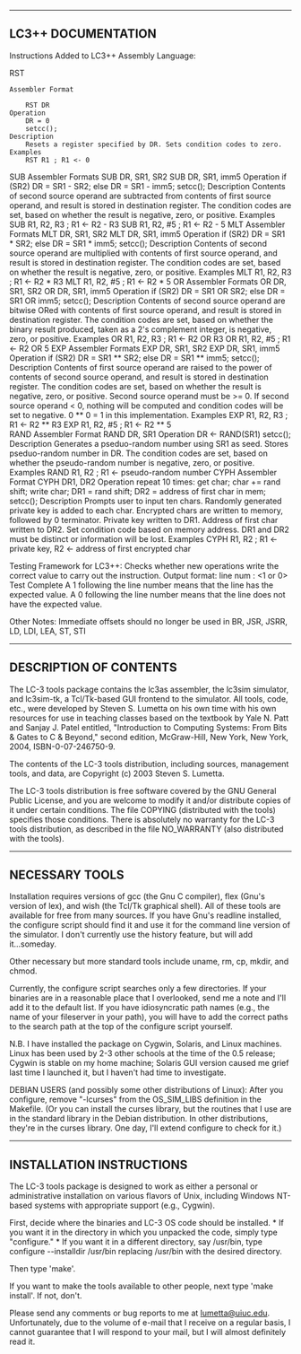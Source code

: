 -------------------------------
LC3++ DOCUMENTATION
-------------------------------


Instructions Added to LC3++ Assembly Language:

RST

    Assembler Format
    
        RST DR
    Operation
        DR = 0
        setcc();
    Description
        Resets a register specified by DR. Sets condition codes to zero.
    Examples
        RST R1 ; R1 <- 0
SUB
    Assembler Formats
        SUB DR, SR1, SR2
        SUB DR, SR1, imm5
    Operation
        if (SR2)
            DR = SR1 - SR2;
        else
            DR = SR1 - imm5;
        setcc();
    Description
        Contents of second source operand are subtracted from contents of first source operand, and result is stored in destination register.
        The condition codes are set, based on whether the result is negative, zero, or positive.
    Examples
        SUB R1, R2, R3 ; R1 <- R2 - R3
        SUB R1, R2, #5 ; R1 <- R2 - 5
MLT
    Assembler Formats
        MLT DR, SR1, SR2
        MLT DR, SR1, imm5
    Operation
        if (SR2)
            DR = SR1 * SR2;
        else
            DR = SR1 * imm5;
        setcc();
    Description
        Contents of second source operand are multiplied with contents of first source operand, and result is stored in destination register.
        The condition codes are set, based on whether the result is negative, zero, or positive.
    Examples
        MLT R1, R2, R3 ; R1 <- R2 * R3
        MLT R1, R2, #5 ; R1 <- R2 * 5
OR
    Assembler Formats
        OR DR, SR1, SR2
        OR DR, SR1, imm5
    Operation
        if (SR2)
            DR = SR1 OR SR2;
        else
            DR = SR1 OR imm5;
        setcc();
    Description
        Contents of second source operand are bitwise ORed with contents of first source operand, and result is stored in destination register.
        The condition codes are set, based on whether the binary result produced, taken as a 2's complement integer, is negative, zero, or positive.
    Examples
        OR R1, R2, R3 ; R1 <- R2 OR R3
        OR R1, R2, #5 ; R1 <- R2 OR 5
EXP
    Assembler Formats
        EXP DR, SR1, SR2
        EXP DR, SR1, imm5
    Operation
        if (SR2)
            DR = SR1 ** SR2;
        else
            DR = SR1 ** imm5;
        setcc();
    Description
        Contents of first source operand are raised to the power of contents of second source operand, and result is stored in destination register.
        The condition codes are set, based on whether the result is negative, zero, or positive. 
        Second source operand must be >= 0. If second source operand < 0, nothing will be computed and condition codes will be set to negative.
        0 ** 0 = 1 in this implementation.
    Examples
        EXP R1, R2, R3 ; R1 <- R2 ** R3
        EXP R1, R2, #5 ; R1 <- R2 ** 5   
RAND
    Assembler Format
        RAND DR, SR1
    Operation
        DR <- RAND(SR1)
        setcc();
    Description
        Generates a pseduo-random number using SR1 as seed. Stores pseduo-random number in DR.
        The condition codes are set, based on whether the pseudo-random number is negative, zero, or positive.
    Examples
        RAND R1, R2 ; R1 <- pseudo-random number
CYPH
    Assembler Format
        CYPH DR1, DR2
    Operation
        repeat 10 times:
            get char;
            char += rand shift;
            write char;
        DR1 = rand shift;
        DR2 = address of first char in mem;
        setcc();
    Description
        Prompts user to input ten chars. Randomly generated private key is added to each char. Encrypted chars are written to memory, followed by 0 terminator.
        Private key written to DR1. Address of first char written to DR2. Set condition code based on memory address.
        DR1 and DR2 must be distinct or information will be lost.
    Examples
        CYPH R1, R2 ; R1 <- private key, R2 <- address of first encrypted char

Testing Framework for LC3++:
    Checks whether new operations write the correct value to carry out the instruction.
    Output format: 
        <Test Name>
        line num <line num>: <1 or 0>
        Test Complete
    A 1 following the line number means that the line has the expected value.
    A 0 following the line number means that the line does not have the expected value.

Other Notes:
Immediate offsets should no longer be used in BR, JSR, JSRR, LD, LDI, LEA, ST, STI

-----------------------------
   DESCRIPTION OF CONTENTS
-----------------------------

The LC-3 tools package contains the lc3as assembler, the lc3sim simulator,
and lc3sim-tk, a Tcl/Tk-based GUI frontend to the simulator.  All tools,
code, etc., were developed by Steven S. Lumetta on his own time with his
own resources for use in teaching classes based on the textbook by 
Yale N. Patt and Sanjay J. Patel entitled, "Introduction to Computing
Systems: From Bits & Gates to C & Beyond," second edition, McGraw-Hill,
New York, New York, 2004, ISBN-0-07-246750-9.

The contents of the LC-3 tools distribution, including sources, management
tools, and data, are Copyright (c) 2003 Steven S. Lumetta.

The LC-3 tools distribution is free software covered by the GNU General 
Public License, and you are welcome to modify it and/or distribute copies 
of it under certain conditions.  The file COPYING (distributed with the
tools) specifies those conditions.  There is absolutely no warranty for 
the LC-3 tools distribution, as described in the file NO_WARRANTY (also
distributed with the tools).



---------------------
   NECESSARY TOOLS
---------------------

Installation requires versions of gcc (the Gnu C compiler),
flex (Gnu's version of lex), and wish (the Tcl/Tk graphical shell).
All of these tools are available for free from many sources.
If you have Gnu's readline installed, the configure script should
find it and use it for the command line version of the simulator.
I don't currently use the history feature, but will add it...someday.

Other necessary but more standard tools include uname, rm, cp, mkdir, 
and chmod.

Currently, the configure script searches only a few directories.
If your binaries are in a reasonable place that I overlooked, send
me a note and I'll add it to the default list.  If you have 
idiosyncratic path names (e.g., the name of your fileserver in your
path), you will have to add the correct paths to the search path at 
the top of the configure script yourself.

N.B.  I have installed the package on Cygwin, Solaris, and Linux
machines.  Linux has been used by 2-3 other schools at the time of
the 0.5 release; Cygwin is stable on my home machine; Solaris GUI
version caused me grief last time I launched it, but I haven't
had time to investigate.

DEBIAN USERS (and possibly some other distributions of Linux):
After you configure, remove "-lcurses" from the OS_SIM_LIBS
definition in the Makefile.  (Or you can install the curses library,
but the routines that I use are in the standard library in the
Debian distribution.  In other distributions, they're in the
curses library.  One day, I'll extend configure to check for it.)


-------------------------------
   INSTALLATION INSTRUCTIONS
-------------------------------

The LC-3 tools package is designed to work as either a personal or 
administrative installation on various flavors of Unix, including
Windows NT-based systems with appropriate support (e.g., Cygwin).

First, decide where the binaries and LC-3 OS code should be installed.
    * If you want it in the directory in which you unpacked the code,
      simply type "configure."
    * If you want it in a different directory, say /usr/bin, type
      configure --installdir /usr/bin
      replacing /usr/bin with the desired directory.

Then type 'make'.

If you want to make the tools available to other people, next type
'make install'.  If not, don't.

Please send any comments or bug reports to me at lumetta@uiuc.edu.
Unfortunately, due to the volume of e-mail that I receive on a regular
basis, I cannot guarantee that I will respond to your mail, but
I will almost definitely read it.
